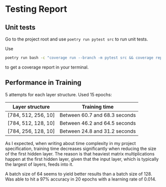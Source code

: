 # Testing Report

## Unit tests

Go to the project root and use `poetry run pytest src` to run unit tests.

Use

```bash
poetry run bash -c "coverage run --branch -m pytest src && coverage report -m"
```

to get a coverage report in your terminal.

## Performance in Training

5 attempts for each layer structure. Used 15 epochs:

| Layer structure     | Training time                 |
| ------------------- | ----------------------------- |
| [784, 512, 256, 10] | Between 60.7 and 68.3 seconds |
| [784, 512, 128, 10] | Between 46.2 and 64.5 seconds |
| [784, 256, 128, 10] | Between 24.8 and 31.2 seconds |

As I expected, when writing about time complexity in my project specification,
training time decreases significantly when reducing the size of the first hidden layer.
The reason is that heaviest matrix multiplications happen at the first hidden layer,
given that the input layer, which is typically the largest of layers, feeds into it.

A batch size of 64 seems to yield better results than a batch size of 128.
Was able to hit a 97% accuracy in 20 epochs with a learning rate of 0.014.

